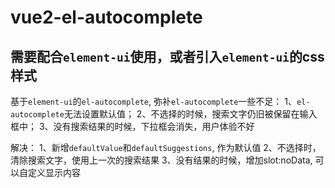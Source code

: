 # vue2-el-autocomplete

## 需要配合`element-ui`使用，或者引入`element-ui`的css样式
基于`element-ui`的`el-autocomplete`, 弥补`el-autocomplete`一些不足：
1、`el-autocomplete`无法设置默认值；
2、不选择的时候，搜索文字仍旧被保留在输入框中；
3、没有搜索结果的时候，下拉框会消失，用户体验不好

解决：
1、新增`defaultValue`和`defaultSuggestions`, 作为默认值
2、不选择时，清除搜索文字，使用上一次的搜索结果
3、没有结果的时候，增加slot:noData, 可以自定义显示内容